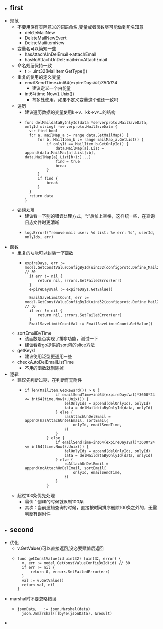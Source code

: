 - ## first
- 规范
	- 不要用没有实际意义的词语命名,变量或者函数尽可能做到见名知意
		- deleteMailNew
		- DeleteMailNewEvent
		- DeleteMailItemNew
	- 变量名可以简短一些
		- hasAttachUnDelEmail=>attachEmail
		- hasNoAttachUnDelEmail=>noAttachEmail
	- 命名规范保持一致
		- t := uint32(MailItem.GetType())
	- 重复的使用的定义变量
		- emailSendTime+int64(expireDaysVal)*3600*24
			- 建议定义一个白能量
		- int64(time.Now().Unix())
			- 有多处使用，如果不定义变量这个值还一致吗
	- 遍历
		- 建议遍历数据的变量使用k=>v、kk=>vv...的结构
		- ```
		  func delMaildataByOnlyId(data *serverproto.MailSaveData, onlyId string) *serverproto.MailSaveData {
		  	var find bool
		  	for a, mailMap_a := range data.GetMailMap() {
		  		for b, MailItem_b := range mailMap_a.GetList() {
		  			if onlyId == MailItem_b.GetOnlyId() {
		  				data.MailMap[a].List = append(data.MailMap[a].List[:b], data.MailMap[a].List[b+1:]...)
		  				find = true
		  				break
		  			}
		  		}
		  		if find {
		  			break
		  		}
		  	}
		  	return data
		  }
		  ```
	- 错误处理
		- 建议看一下别的错误处理方式，“:”后加上空格，这样统一些，在查询日志文件时更清晰
		- ```
		  log.Errorf("remove mail user: %d list: %v err: %s", userId, onlyIds, err)
		  ```
- 函数
	- 重复的功能可以封装一下函数
		- ```
		  expireDays, err := model.GetConstValueConfigById(uint32(configproto.Define_Mail2502)) // 30
		  	if err != nil {
		  		return nil, errors.SetFailedError(err)
		  	}
		  	expireDaysVal := expireDays.GetValue()
		  
		  	EmailSaveLimitCount, err := model.GetConstValueConfigById(uint32(configproto.Define_Mail2501)) // 30
		  	if err != nil {
		  		return nil, errors.SetFailedError(err)
		  	}
		  	EmailSaveLimitCountVal := EmailSaveLimitCount.GetValue()
		  ```
	- sortEmailByTime
		- 该函数是否实现了排序功能，测试一下
		- 建议看看go提供的sort包的slice方法
	- getKeys1
		- 建议使用泛型更通用一些
	- checkAutoDelEmailListTime
		- 不用的函数就删除掉
- 逻辑
	- 建议先判断过期，在判断有无附件
		- ```
		  if len(MailItem.GetReward()) > 0 {
		  				if emailSendTime+int64(expireDaysVal)*3600*24 <= int64(time.Now().Unix()) {
		  					delOnlyIds = append(delOnlyIds, onlyId)
		  					data = delMaildataByOnlyId(data, onlyId)
		  				} else {
		  					hasAttachUnDelEmail = append(hasAttachUnDelEmail, sortEmail{
		  						onlyId, emailSendTime,
		  					})
		  				}
		  			} else {
		  				if emailSendTime+int64(expireDaysVal)*3600*24 <= int64(time.Now().Unix()) {
		  					delOnlyIds = append(delOnlyIds, onlyId)
		  					data = delMaildataByOnlyId(data, onlyId)
		  				} else {
		  					noAttachUnDelEmail = append(noAttachUnDelEmail, sortEmail{
		  						onlyId, emailSendTime,
		  					})
		  				}
		  			}
		  ```
	- 超过100条优先处理
		- 最优：创建的时候就限制100条
		- 其次：当前逻辑查询的时候，直接按时间排序删除100条之外的，无需判断有误附件
- ## second
- 优化
	- v.GetValue()可以直接返回,没必要赋值后返回
	- ```
	  func getConstValue(id uint32) (uint32, error) {
	  	v, err := model.GetConstValueConfigById(id) // 30
	  	if err != nil {
	  		return 0, errors.SetFailedError(err)
	  	}
	  	val := v.GetValue()
	  	return val, nil
	  }
	  ```
- marshal时不要忽略错误
	- ```
	  jsonData, _ := json.Marshal(data)
	  	json.Unmarshal([]byte(jsonData), &result)
	  ```
-